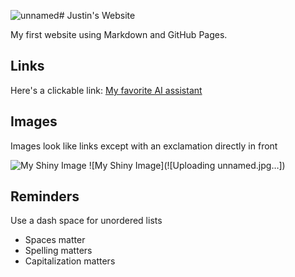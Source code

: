 ![unnamed](https://github.com/user-attachments/assets/57de1947-753d-44c1-b0b6-3473b3999a61)# Justin's Website

My first website using Markdown and GitHub Pages.

## Links

Here's a clickable link: [My favorite AI assistant](https://chat.openai.com/)

## Images

Images look like links except with an exclamation directly in front

![My Shiny Image](https://raw.githubusercontent.com/denisecase/pyshiny-penguins-dashboard-express/main/images/LocalAppRunning.JPG)
![My Shiny Image](![Uploading unnamed.jpg…])
## Reminders

Use a dash space for unordered lists

- Spaces matter
- Spelling matters
- Capitalization matters
